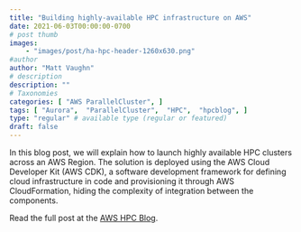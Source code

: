 ```yaml
---
title: "Building highly-available HPC infrastructure on AWS"
date: 2021-06-03T00:00:00-0700
# post thumb
images:
    - "images/post/ha-hpc-header-1260x630.png"
#author
author: "Matt Vaughn"
# description
description: ""
# Taxonomies
categories: [ "AWS ParallelCluster", ]
tags: [ "Aurora",  "ParallelCluster",  "HPC",  "hpcblog", ]
type: "regular" # available type (regular or featured)
draft: false
---
```


In this blog post, we will explain how to launch highly available HPC clusters across an AWS Region. The solution is deployed using the AWS Cloud Developer Kit (AWS CDK), a software development framework for defining cloud infrastructure in code and provisioning it through AWS CloudFormation, hiding the complexity of integration between the components.

Read the full post at the [AWS HPC Blog](https://aws.amazon.com/blogs/hpc/highly-available-hpc-infrastructure-on-aws/).
